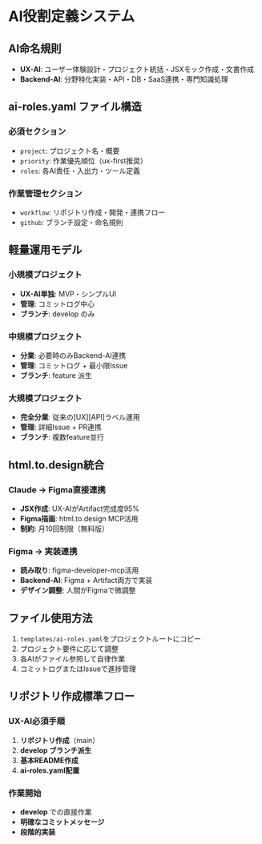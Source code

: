 # AI役割定義システム

## AI命名規則

- **UX-AI**: ユーザー体験設計・プロジェクト統括・JSXモック作成・文書作成
- **Backend-AI**: 分野特化実装・API・DB・SaaS連携・専門知識処理

## ai-roles.yaml ファイル構造

### 必須セクション
- `project`: プロジェクト名・概要
- `priority`: 作業優先順位（ux-first推奨）
- `roles`: 各AI責任・入出力・ツール定義

### 作業管理セクション
- `workflow`: リポジトリ作成・開発・連携フロー
- `github`: ブランチ設定・命名規則

## 軽量運用モデル

### 小規模プロジェクト
- **UX-AI単独**: MVP・シンプルUI
- **管理**: コミットログ中心
- **ブランチ**: develop のみ

### 中規模プロジェクト
- **分業**: 必要時のみBackend-AI連携
- **管理**: コミットログ + 最小限Issue
- **ブランチ**: feature 派生

### 大規模プロジェクト
- **完全分業**: 従来の[UX][API]ラベル運用
- **管理**: 詳細Issue + PR連携
- **ブランチ**: 複数feature並行

## html.to.design統合

### Claude → Figma直接連携
- **JSX作成**: UX-AIがArtifact完成度95%
- **Figma描画**: html.to.design MCP活用
- **制約**: 月10回制限（無料版）

### Figma → 実装連携
- **読み取り**: figma-developer-mcp活用
- **Backend-AI**: Figma + Artifact両方で実装
- **デザイン調整**: 人間がFigmaで微調整

## ファイル使用方法

1. `templates/ai-roles.yaml`をプロジェクトルートにコピー
2. プロジェクト要件に応じて調整
3. 各AIがファイル参照して自律作業
4. コミットログまたはIssueで進捗管理

## リポジトリ作成標準フロー

### UX-AI必須手順
1. **リポジトリ作成**（main）
2. **develop ブランチ派生**
3. **基本README作成**
4. **ai-roles.yaml配置**

### 作業開始
- **develop** での直接作業
- **明確なコミットメッセージ**
- **段階的実装**